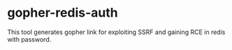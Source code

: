 # gopher-redis-auth
This tool generates gopher link for exploiting SSRF and gaining RCE in redis with password.
